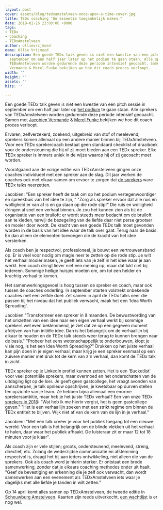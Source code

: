 ```yaml
---
layout: post
cover: assets/blog/tedxamstelveen-once-upon-a-time-cover.jpg
title: TEDx coaching "De essentie toegankelijk maken."
date: 2019-02-26 23:00:00 +0000
tags:
- TEDx
- Coaching
- TEDxAmstelveen
author: ollievrijmoed
name: Ollie Vrijmoed
description: Een goede TEDx talk geven is niet een kwestie van een pitch sessie in
  september om een half jaar later op het podium te gaan staan. Alle sprekers van
  TEDxAmstelveen worden gedurende deze periode intensief gecoacht. Samen met Jacobien
  Vermande & Merel Funke bekijken we hoe dit coach proces verloopt.
width: ''
height: ''
assets: ''
hits: ''

---
```

Een goede TEDx talk geven is niet een kwestie van een pitch sessie in september om een half jaar later op [het podium](https://tedxamstelveen.com/event/ "TEDxAmstelveen") te gaan staan. Alle sprekers van TEDxAmstelveen worden gedurende deze periode intensief gecoacht. Samen met [Jacobien Vermande](https://tedxamstelveen.com/team/jacobien-vermande/ "Jacobien Vermande") & [Merel Funke ](https://tedxamstelveen.com/team/merel-funke/ "Merel Funke")bekijken we hoe dit coach proces verloopt.

Ervaren, zelfverzekerd, zoekend, uitgebreid van stof of meelevend; sprekers komen allemaal op een andere manier binnen bij TEDxAmstelveen. Voor een TEDx sprekercoach bestaat geen standaard checklist of draaiboek voor de ondersteuning die hij of zij moet bieden aan een TEDx spreker. Elke TEDx spreker is immers uniek in de wijze waarop hij of zij gecoacht moet worden.

Voorafgaand aan de vorige editie van TEDxAmstelveen gingen onze coaches individueel met een spreker aan de slag. Dit jaar werken de coaches ook met elkaar samen om ervoor te zorgen dat [de sprekers](https://tedxamstelveen.com/sprekers/ "TEDx Sprekers") ware TEDx talks neerzetten.

<span class="redx">Jacobien</span>: "Een spreker heeft de taak om op het podium vertegenwoordiger en spreekbuis van het idee te zijn,." "Zorg als spreker ervoor dat alle ruis en wolligheid er van af is en ga staan op die rode stip!" Die ruis en wolligheid dringen al snel een verhaal binnen. Je zou het kunnen zien als bij de organisatie van een bruiloft: er wordt steeds meer bedacht om de bruiloft aan te kleden, terwijl de bezegeling van de liefde daar niet perse grootser en mooier door wordt. De kracht van een goede TEDx talk moet gevonden worden in de basis van het idee waar de talk over gaat. Terug naar de basis. En dan alleen de elementen toevoegen die de kracht van het idee versterken.

Als coach ben je respectvol, professioneel, je bouwt een vertrouwensband op. Er is veel voor nodig om magie neer te zetten op die rode stip. Je wilt het verhaal mooier maken, je geeft iets van je zelf in het idee waar je aan werkt. Een coach dringt liever niet een mening op, maar dat lukt niet bij iedereen. Sommige heilige huisjes moeten om, om tot een helder en krachtig verhaal te komen.

Het samenwerkingsgevoel is hoog tussen de spreker en coach, maar ook tussen de coaches onderling. In september starten volstrekt onbekende coaches met een zelfde doel: Zet samen in april de TEDx talks neer die passen bij het niveau dat het publiek verwacht, maak het een <span class="redx">'Idea Worth Spreading'</span>.

Jacobien "Transformeer een spreker in 8 maanden. De bewustwording van het omzetten van een idee naar een eigen verhaal werkt bij sommige sprekers wel even beklemmend, je ziet dat ze op een gegeven moment afdrijven van hun initiële idee. Dan is het belangrijk om de verhaallijn bij elkaar te houden en de TEDx talk steeds weer terug te kunnen brengen naar de basis." "Probeer het eens wetenschappelijk te onderbouwen, klopt je visie nog, is het een Idea Worth Spreading?" Drukken op het juiste verhaal kan pijn doen in je eigen verhaal, maar krijg je een spreker eenmaal op een zuivere manier met druk tot de kern van z'n verhaal, dan komt de TEDx talk in zicht.

TEDx spreker op je LinkedIn profiel kunnen zetten. Het is een 'Bucketlist' voor veel potentiële sprekers, maar overmoed en het onderschatten van de uitdaging ligt op de loer. Je geeft geen gastcollege, het vraagt avonden van aanscherpen, je talk opnieuw opschrijven, je kwetsbaar op durven stellen ten opzichte van je team. Ze hebben bijna allemaal een enorme sprekersambitie, maar heb je het juiste TEDx verhaal? Een van onze TEDx [sprekers in 2018](https://tedxamstelveen.com/2018/ "2018"): "Wat heb ik me hierin vergist, het is geen gastcollege geven." "Het is een verhaallijn zoeken met een strikt regime om binnen de TEDx entiteit te blijven. Wijk niet af van de kern van de lijn in je verhaal."

Jacobien: "Met een talk creëer je voor het publiek toegang tot een nieuwe wereld. Voor een talk is het belangrijk om de blinde vlekken uit het verhaal te halen, daar waar het publiek afhaakt. De luisteraar zit er maar 12 tot 18 minuten voor je klaar".

Als coach zijn er vele stijlen; groots, ondersteunend, meelevend, streng, directief, etc. Zolang de wederzijdse communicatie en afstemming respectvol is, draagt het bij aan ieders ontwikkeling, niet alleen die van de sprekers. Ook als coach word je hierin sterker. Er ontstaat een brede samenwerking, zonder dat je elkaars coaching methodes onder uit haalt. "Geef de bevestiging en erkenning die je zelf ook verwacht, dan wordt samenwerken aan een evenement als TEDxAmstelveen iets waar je dagelijks met alle liefde je tanden in wilt zetten."

Op 14 april komt alles samen op TEDxAmstelveen, de tweede editie in [Schouwburg Amstelveen](https://tedxamstelveen.com/event/ "14 april"). Kaarten zijn reeds uitverkocht, [een wachtlijst](https://docs.google.com/forms/d/17Hpx15shsRtoXZnYLfXnLKYxo3ONit2CpRWXmLM9qcY/viewform?edit_requested=true "Wachtlijst") is er nog wel.